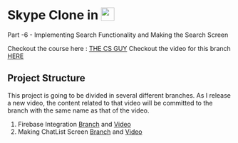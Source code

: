 # Skype Clone in <img src='http://sovitpoudel.com.np/wp-content/uploads/2019/01/flutter.png' height='30' width='30' align='top'>

Part -6 - Implementing Search Functionality and Making the Search Screen

Checkout the course here : [THE CS GUY](https://youtu.be/01PUYvVoLa8)
Checkout the video for this branch [HERE](https://smething.com)

## Project Structure

This project is going to be divided in several different branches. As I release a new video, the content related to that video will be committed to the branch with the same name as that of the video.

1. Firebase Integration [Branch](https://github.com/Ronak99/Skype-Clone/tree/Firebase_Integration) and [Video](https://youtu.be/P1riVXbCSAM)
5. Making ChatList Screen [Branch](https://github.com/Ronak99/Skype-Clone/tree/Part-5-Making_ChatList_Screen) and [Video](https://www.youtube.com/watch?v=kbmiyj19ph4)
